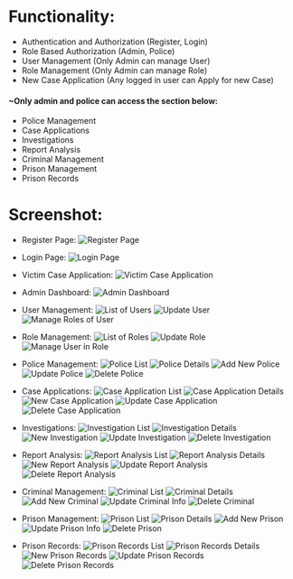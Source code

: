## <h1>Functionality:</h1>
- Authentication and Authorization (Register, Login)
- Role Based Authorization (Admin, Police)
- User Management (Only Admin can manage User)
- Role Management (Only Admin can manage Role)
- New Case Application (Any logged in user can Apply for new Case)
 #### ~Only admin and police can access the section below:
- Police Management
- Case Applications
- Investigations
- Report Analysis
- Criminal Management
- Prison Management
- Prison Records

## <h1>Screenshot:</h1>
- Register Page:
![Register Page](https://github.com/IbrahimSajib/Police-Station-Project-with-MVC/assets/150074216/166b0008-e0c9-4040-8d6a-21e0ae8e38f2)


- Login Page:
![Login Page](https://github.com/IbrahimSajib/Police-Station-Project-with-MVC/assets/150074216/8cdacd1a-3e55-4e7d-9e59-9ec3c676e10c)


- Victim Case Application:
![Victim Case Application](https://github.com/IbrahimSajib/Police-Station-Project-with-MVC/assets/150074216/38e235ae-2bf0-455e-ad6e-af6a1fb311a0)


- Admin Dashboard:
![Admin Dashboard](https://github.com/IbrahimSajib/Police-Station-Project-with-MVC/assets/150074216/3f2dfd90-09b5-42f6-ba61-621c55fdc415)


- User Management:
![List of Users](https://github.com/IbrahimSajib/Police-Station-Project-with-MVC/assets/150074216/36d7ed7b-040f-4e8b-b685-fea10d03cbe9)
![Update User](https://github.com/IbrahimSajib/Police-Station-Project-with-MVC/assets/150074216/eea0e54f-7a97-4871-95c8-20d11a43dca5)
![Manage Roles of User](https://github.com/IbrahimSajib/Police-Station-Project-with-MVC/assets/150074216/67e331de-9eb7-4f7b-a32c-bfd581253b35)


- Role Management:
![List of Roles](https://github.com/IbrahimSajib/Police-Station-Project-with-MVC/assets/150074216/582003e8-5bd3-42ec-bbd8-6436af63d358)
![Update Role](https://github.com/IbrahimSajib/Police-Station-Project-with-MVC/assets/150074216/aa581c78-2ba5-4276-9758-07dbb1d7ffb7)
![Manage User in Role](https://github.com/IbrahimSajib/Police-Station-Project-with-MVC/assets/150074216/5f4ae4a4-6632-4d61-a146-6d93fdcd1878)


- Police Management:
![Police List](https://github.com/IbrahimSajib/Police-Station-Project-with-MVC/assets/150074216/b552b618-6cba-4588-8ad8-10125cd301b5)
![Police Details](https://github.com/IbrahimSajib/Police-Station-Project-with-MVC/assets/150074216/cdeb9017-5bfb-4948-b62e-899acacd8887)
![Add New Police](https://github.com/IbrahimSajib/Police-Station-Project-with-MVC/assets/150074216/4cd7958f-3c9f-4bc4-82b3-004a9c293667)
![Update Police](https://github.com/IbrahimSajib/Police-Station-Project-with-MVC/assets/150074216/ec169425-df9e-4de3-bae5-6c87713d9eb3)
![Delete Police](https://github.com/IbrahimSajib/Police-Station-Project-with-MVC/assets/150074216/1980aa43-9674-4f4a-9fb6-75e5df55df04)


- Case Applications:
![Case Application List](https://github.com/IbrahimSajib/Police-Station-Project-with-MVC/assets/150074216/e926701c-d080-4eea-b518-c8464c1804ef)
![Case Application Details](https://github.com/IbrahimSajib/Police-Station-Project-with-MVC/assets/150074216/431fdf70-4390-4f77-9330-f6ad48f79844)
![New Case Application](https://github.com/IbrahimSajib/Police-Station-Project-with-MVC/assets/150074216/6032fc95-5699-4c0b-9b46-61633672274a)
![Update Case Application](https://github.com/IbrahimSajib/Police-Station-Project-with-MVC/assets/150074216/11449eac-6510-4a06-88ca-23bb50754d3d)
![Delete Case Application](https://github.com/IbrahimSajib/Police-Station-Project-with-MVC/assets/150074216/2aa60bdb-c8e8-42c1-ba68-25237794f2f1)


- Investigations:
![Investigation List](https://github.com/IbrahimSajib/Police-Station-Project-with-MVC/assets/150074216/610e8c5b-9d78-4b5a-bbf5-4870e1178ef5)
![Investigation Details](https://github.com/IbrahimSajib/Police-Station-Project-with-MVC/assets/150074216/7163de54-3a55-4e2f-b0cd-3122243c8316)
![New Investigation](https://github.com/IbrahimSajib/Police-Station-Project-with-MVC/assets/150074216/d6a31982-5fa9-4535-a5ca-5d516a326065)
![Update Investigation](https://github.com/IbrahimSajib/Police-Station-Project-with-MVC/assets/150074216/a38e7ffa-cf02-4bfe-87e6-4fbe08570285)
![Delete Investigation](https://github.com/IbrahimSajib/Police-Station-Project-with-MVC/assets/150074216/961c2958-3e44-40b6-83b2-c906ea4e53cf)


- Report Analysis:
![Report Analysis List](https://github.com/IbrahimSajib/Police-Station-Project-with-MVC/assets/150074216/f9293775-a3cb-4c69-ba82-7b178df29ea1)
![Report Analysis Details](https://github.com/IbrahimSajib/Police-Station-Project-with-MVC/assets/150074216/6807f565-8e4f-4442-8abd-81d6f93da53d)
![New Report Analysis](https://github.com/IbrahimSajib/Police-Station-Project-with-MVC/assets/150074216/e0c84cf5-9951-44ca-a478-02923b4cf31d)
![Update Report Analysis](https://github.com/IbrahimSajib/Police-Station-Project-with-MVC/assets/150074216/3af8e731-86f6-41af-8c9a-e5e3b8ec96a6)
![Delete Report Analysis](https://github.com/IbrahimSajib/Police-Station-Project-with-MVC/assets/150074216/df8b22cb-3608-4e9e-afff-0283a0b7068e)


- Criminal Management:
![Criminal List](https://github.com/IbrahimSajib/Police-Station-Project-with-MVC/assets/150074216/3eaabac8-a153-41d5-b709-3d807b27fb9b)
![Criminal Details](https://github.com/IbrahimSajib/Police-Station-Project-with-MVC/assets/150074216/b70744f7-df9a-440f-9542-6979c2858bd1)
![Add New Criminal](https://github.com/IbrahimSajib/Police-Station-Project-with-MVC/assets/150074216/20360be8-f3a0-4622-bf54-cac82ce5763d)
![Update Criminal Info](https://github.com/IbrahimSajib/Police-Station-Project-with-MVC/assets/150074216/63c28e1f-3b62-4e8e-9861-ec58441139ac)
![Delete Criminal](https://github.com/IbrahimSajib/Police-Station-Project-with-MVC/assets/150074216/c6d47eb7-c28c-45f1-b976-76a82c02c546)


- Prison Management:
![Prison List](https://github.com/IbrahimSajib/Police-Station-Project-with-MVC/assets/150074216/818b63a7-d68f-4332-ad6c-c6754e987d8c)
![Prison Details](https://github.com/IbrahimSajib/Police-Station-Project-with-MVC/assets/150074216/b2d7f316-1a5f-4e30-8a51-86a49ccdd2e9)
![Add New Prison](https://github.com/IbrahimSajib/Police-Station-Project-with-MVC/assets/150074216/aa1b1581-b062-4276-9b58-3376a6e535e7)
![Update Prison Info](https://github.com/IbrahimSajib/Police-Station-Project-with-MVC/assets/150074216/97d1c83e-e9cc-487b-b318-eb60941cc3d0)
![Delete Prison](https://github.com/IbrahimSajib/Police-Station-Project-with-MVC/assets/150074216/ad8b7afa-91a4-4fda-a5d9-d1abb149f4c9)


- Prison Records:
![Prison Records List](https://github.com/IbrahimSajib/Police-Station-Project-with-MVC/assets/150074216/be4f7d9b-adc4-427d-8169-2d8e7c37f675)
![Prison Records Details](https://github.com/IbrahimSajib/Police-Station-Project-with-MVC/assets/150074216/2658a1ab-7978-4f40-b925-c0c6c9590085)
![New Prison Records](https://github.com/IbrahimSajib/Police-Station-Project-with-MVC/assets/150074216/3675402c-e940-4ab4-af6e-3a86249e69e1)
![Update Prison Records](https://github.com/IbrahimSajib/Police-Station-Project-with-MVC/assets/150074216/cba64ba4-8dee-4842-b785-73644e0e0866)
![Delete Prison Records](https://github.com/IbrahimSajib/Police-Station-Project-with-MVC/assets/150074216/7417be1c-c2c0-476f-bd54-2987d590f90e)

